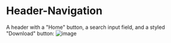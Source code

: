 # Header-Navigation
A header with a "Home" button, a search input field, and a styled "Download" button:
![image](https://github.com/user-attachments/assets/6abe4115-cccb-4cfd-9a74-b000622168cf)

